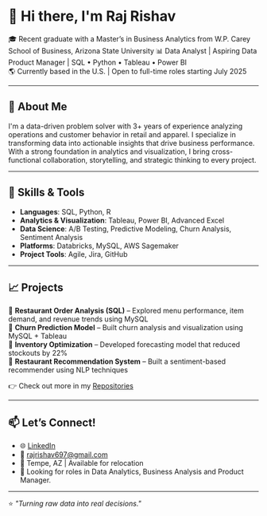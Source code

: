 # 👋 Hi there, I'm Raj Rishav

🎓 Recent graduate with a Master’s in Business Analytics from W.P. Carey School of Business, Arizona State University
📊 Data Analyst | Aspiring Data Product Manager | SQL • Python • Tableau • Power BI  
🌎 Currently based in the U.S. | Open to full-time roles starting July 2025 

---

## 🚀 About Me

I'm a data-driven problem solver with 3+ years of experience analyzing operations and customer behavior in retail and apparel. I specialize in transforming data into actionable insights that drive business performance. With a strong foundation in analytics and visualization, I bring cross-functional collaboration, storytelling, and strategic thinking to every project.

---

## 🔧 Skills & Tools

- **Languages**: SQL, Python, R  
- **Analytics & Visualization**: Tableau, Power BI, Advanced Excel  
- **Data Science**: A/B Testing, Predictive Modeling, Churn Analysis, Sentiment Analysis  
- **Platforms**: Databricks, MySQL, AWS Sagemaker  
- **Project Tools**: Agile, Jira, GitHub

---

## 📈 Projects

🔹 **Restaurant Order Analysis (SQL)** – Explored menu performance, item demand, and revenue trends using MySQL  
🔹 **Churn Prediction Model** – Built churn analysis and visualization using MySQL + Tableau  
🔹 **Inventory Optimization** – Developed forecasting model that reduced stockouts by 22%  
🔹 **Restaurant Recommendation System** – Built a sentiment-based recommender using NLP techniques

👉 Check out more in my [Repositories](https://github.com/rajrishav1)

---

## 📫 Let’s Connect!

- 🌐 [LinkedIn](https://www.linkedin.com/in/raj--rishav/)
- 📩 rajrishav697@gmail.com
- 📍 Tempe, AZ | Available for relocation  
- 💼 Looking for roles in Data Analytics, Business Analysis and Product Manager.

---

⭐ *"Turning raw data into real decisions."*
